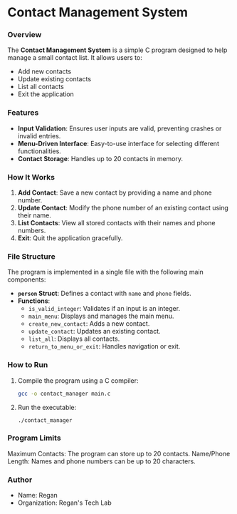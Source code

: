 # Contact Management System

### Overview
The **Contact Management System** is a simple C program designed to help manage a small contact list. It allows users to:
- Add new contacts
- Update existing contacts
- List all contacts
- Exit the application

### Features
- **Input Validation**: Ensures user inputs are valid, preventing crashes or invalid entries.
- **Menu-Driven Interface**: Easy-to-use interface for selecting different functionalities.
- **Contact Storage**: Handles up to 20 contacts in memory.

### How It Works
1. **Add Contact**: Save a new contact by providing a name and phone number.
2. **Update Contact**: Modify the phone number of an existing contact using their name.
3. **List Contacts**: View all stored contacts with their names and phone numbers.
4. **Exit**: Quit the application gracefully.

### File Structure
The program is implemented in a single file with the following main components:
- **`person` Struct**: Defines a contact with `name` and `phone` fields.
- **Functions**:
  - `is_valid_integer`: Validates if an input is an integer.
  - `main_menu`: Displays and manages the main menu.
  - `create_new_contact`: Adds a new contact.
  - `update_contact`: Updates an existing contact.
  - `list_all`: Displays all contacts.
  - `return_to_menu_or_exit`: Handles navigation or exit.

### How to Run
1. Compile the program using a C compiler:
   ```bash
   gcc -o contact_manager main.c
2. Run the executable:
   ```
   ./contact_manager

### Program Limits
Maximum Contacts: The program can store up to 20 contacts.
Name/Phone Length: Names and phone numbers can be up to 20 characters.

### Author
- Name: Regan
- Organization: Regan's Tech Lab
